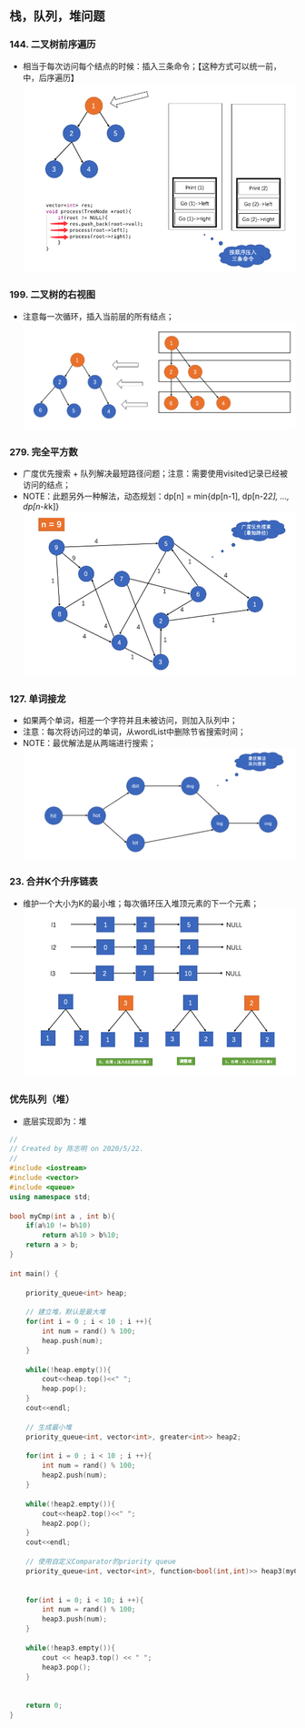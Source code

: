 ## 栈，队列，堆问题

### 144. 二叉树前序遍历
- 相当于每次访问每个结点的时候：插入三条命令；【这种方式可以统一前，中，后序遍历】
![二叉树前序遍历](./pics/QQ20210826-225509.png)


### 199. 二叉树的右视图
- 注意每一次循环，插入当前层的所有结点；
![二叉树的右视图](./pics/QQ20210827-200245.png)


### 279. 完全平方数
- 广度优先搜索 + 队列解决最短路径问题；注意：需要使用visited记录已经被访问的结点；
- NOTE：此题另外一种解法，动态规划：dp[n] = min{dp[n-1], dp[n-2*2], ..., dp[n-k*k]}
![完全平方数](./pics/QQ20210827-205433.png)


### 127. 单词接龙
- 如果两个单词，相差一个字符并且未被访问，则加入队列中；
- 注意：每次将访问过的单词，从wordList中删除节省搜索时间；
- NOTE：最优解法是从两端进行搜索；
![单词接龙](./pics/QQ20210827-222625.png)

### 23. 合并K个升序链表
- 维护一个大小为K的最小堆；每次循环压入堆顶元素的下一个元素；
![合并K个升序链表](./pics/QQ20210828-012710.png)

### 优先队列（堆）
- 底层实现即为：堆
```c++
//
// Created by 陈志明 on 2020/5/22.
//
#include <iostream>
#include <vector>
#include <queue>
using namespace std;

bool myCmp(int a , int b){
    if(a%10 != b%10)
        return a%10 > b%10;
    return a > b;
}

int main() {

    priority_queue<int> heap;

    // 建立堆，默认是最大堆
    for(int i = 0 ; i < 10 ; i ++){
        int num = rand() % 100;
        heap.push(num);
    }

    while(!heap.empty()){
        cout<<heap.top()<<" ";
        heap.pop();
    }
    cout<<endl;

    // 生成最小堆
    priority_queue<int, vector<int>, greater<int>> heap2;

    for(int i = 0 ; i < 10 ; i ++){
        int num = rand() % 100;
        heap2.push(num);
    }

    while(!heap2.empty()){
        cout<<heap2.top()<<" ";
        heap2.pop();
    }
    cout<<endl;

    // 使用自定义Comparator的priority queue
    priority_queue<int, vector<int>, function<bool(int,int)>> heap3(myCmp);


    for(int i = 0; i < 10; i ++){
        int num = rand() % 100;
        heap3.push(num);
    }

    while(!heap3.empty()){
        cout << heap3.top() << " ";
        heap3.pop();
    }


    return 0;
}
```
